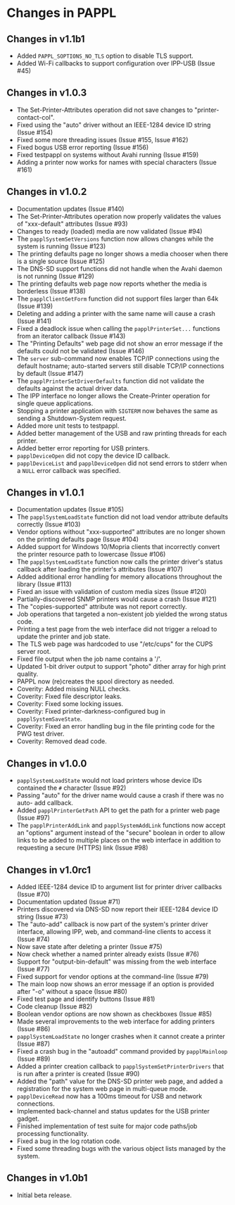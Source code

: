 Changes in PAPPL
================

Changes in v1.1b1
-----------------

- Added `PAPPL_SOPTIONS_NO_TLS` option to disable TLS support.
- Added Wi-Fi callbacks to support configuration over IPP-USB (Issue #45)


Changes in v1.0.3
-----------------

- The Set-Printer-Attributes operation did not save changes to
  "printer-contact-col".
- Fixed using the "auto" driver without an IEEE-1284 device ID string
  (Issue #154)
- Fixed some more threading issues (Issue #155, Issue #162)
- Fixed bogus USB error reporting (Issue #156)
- Fixed testpappl on systems without Avahi running (Issue #159)
- Adding a printer now works for names with special characters (Issue #161)


Changes in v1.0.2
-----------------

- Documentation updates (Issue #140)
- The Set-Printer-Attributes operation now properly validates the values of
  "xxx-default" attributes (Issue #93)
- Changes to ready (loaded) media are now validated (Issue #94)
- The `papplSystemSetVersions` function now allows changes while the system is
  running (Issue #123)
- The printing defaults page no longer shows a media chooser when there is a
  single source (Issue #125)
- The DNS-SD support functions did not handle when the Avahi daemon is not
  running (Issue #129)
- The printing defaults web page now reports whether the media is borderless
  (Issue #138)
- The `papplClientGetForm` function did not support files larger than 64k
  (Issue #139)
- Deleting and adding a printer with the same name will cause a crash
  (Issue #141)
- Fixed a deadlock issue when calling the `papplPrinterSet...` functions from
  an iterator callback (Issue #143)
- The "Printing Defaults" web page did not show an error message if the
  defaults could not be validated (Issue #146)
- The `server` sub-command now enables TCP/IP connections using the default
  hostname; auto-started servers still disable TCP/IP connections by default
  (Issue #147)
- The `papplPrinterSetDriverDefaults` function did not validate the defaults
  against the actual driver data.
- The IPP interface no longer allows the Create-Printer operation for single
  queue applications.
- Stopping a printer application with `SIGTERM` now behaves the same as sending
  a Shutdown-System request.
- Added more unit tests to testpappl.
- Added better management of the USB and raw printing threads for each printer.
- Added better error reporting for USB printers.
- `papplDeviceOpen` did not copy the device ID callback.
- `papplDeviceList` and `papplDeviceOpen` did not send errors to stderr when a
  `NULL` error callback was specified.


Changes in v1.0.1
-----------------

- Documentation updates (Issue #105)
- The `papplSystemLoadState` function did not load vendor attribute defaults
  correctly (Issue #103)
- Vendor options without "xxx-supported" attributes are no longer shown on the
  printing defaults page (Issue #104)
- Added support for Windows 10/Mopria clients that incorrectly convert the
  printer resource path to lowercase (Issue #106)
- The `papplSystemLoadState` function now calls the printer driver's status
  callback after loading the printer's attributes (Issue #107)
- Added additional error handling for memory allocations throughout the library
  (Issue #113)
- Fixed an issue with validation of custom media sizes (Issue #120)
- Partially-discovered SNMP printers would cause a crash (Issue #121)
- The "copies-supported" attribute was not report correctly.
- Job operations that targeted a non-existent job yielded the wrong status code.
- Printing a test page from the web interface did not trigger a reload to update
  the printer and job state.
- The TLS web page was hardcoded to use "/etc/cups" for the CUPS server root.
- Fixed file output when the job name contains a '/'.
- Updated 1-bit driver output to support "photo" dither array for high print
  quality.
- PAPPL now (re)creates the spool directory as needed.
- Coverity: Added missing NULL checks.
- Coverity: Fixed file descriptor leaks.
- Coverity: Fixed some locking issues.
- Coverity: Fixed printer-darkness-configured bug in `papplSystemSaveState`.
- Coverity: Fixed an error handling bug in the file printing code for the PWG
  test driver.
- Coverity: Removed dead code.


Changes in v1.0.0
-----------------

- `papplSystemLoadState` would not load printers whose device IDs contained the
  `#` character (Issue #92)
- Passing "auto" for the driver name would cause a crash if there was no auto-
  add callback.
- Added `papplPrinterGetPath` API to get the path for a printer web page
  (Issue #97)
- The `papplPrinterAddLink` and `papplSystemAddLink` functions now accept an
  "options" argument instead of the "secure" boolean in order to allow links to
  be added to multiple places on the web interface in addition to requesting a
  secure (HTTPS) link (Issue #98)


Changes in v1.0rc1
------------------

- Added IEEE-1284 device ID to argument list for printer driver callbacks
  (Issue #70)
- Documentation updated (Issue #71)
- Printers discovered via DNS-SD now report their IEEE-1284 device ID string
  (Issue #73)
- The "auto-add" callback is now part of the system's printer driver interface,
  allowing IPP, web, and command-line clients to access it (Issue #74)
- Now save state after deleting a printer (Issue #75)
- Now check whether a named printer already exists (Issue #76)
- Support for "output-bin-default" was missing from the web interface
  (Issue #77)
- Fixed support for vendor options at the command-line (Issue #79)
- The main loop now shows an error message if an option is provided after "-o"
  without a space (Issue #80)
- Fixed test page and identify buttons (Issue #81)
- Code cleanup (Issue #82)
- Boolean vendor options are now shown as checkboxes (Issue #85)
- Made several improvements to the web interface for adding printers (Issue #86)
- `papplSystemLoadState` no longer crashes when it cannot create a printer
  (Issue #87)
- Fixed a crash bug in the "autoadd" command provided by `papplMainloop`
  (Issue #89)
- Added a printer creation callback to `papplSystemSetPrinterDrivers` that is
  run after a printer is created (Issue #90)
- Added the "path" value for the DNS-SD printer web page, and added a
  registration for the system web page in multi-queue mode.
- `papplDeviceRead` now has a 100ms timeout for USB and network connections.
- Implemented back-channel and status updates for the USB printer gadget.
- Finished implementation of test suite for major code paths/job processing
  functionality.
- Fixed a bug in the log rotation code.
- Fixed some threading bugs with the various object lists managed by the
  system.


Changes in v1.0b1
-----------------

- Initial beta release.
